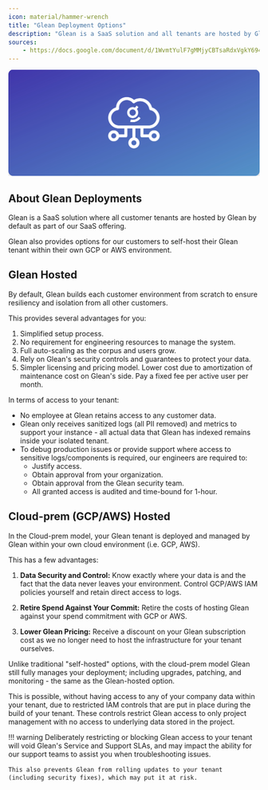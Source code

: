 ```yaml
---
icon: material/hammer-wrench
title: "Glean Deployment Options"
description: "Glean is a SaaS solution and all tenants are hosted by Glean by default, however Glean also provides options for our customer's to self-host Glean within their own GCP or AWS environments."
sources:
    - https://docs.google.com/document/d/1WvmtYulF7gMMjyCBTsaRdxVgkY694PcBIWFnRR2kFLs/edit
---
```


![](assets/deploy-options.en.20231220101714750.webp)

## About Glean Deployments
Glean is a SaaS solution where all customer tenants are hosted by Glean by default as part of our SaaS offering.

Glean also provides options for our customers to self-host their Glean tenant within their own GCP or AWS environment.


## Glean Hosted
By default, Glean builds each customer environment from scratch to ensure resiliency and isolation from all other customers.

This provides several advantages for you:

1. Simplified setup process.
2. No requirement for engineering resources to manage the system.
3. Full auto-scaling as the corpus and users grow.
4. Rely on Glean's security controls and guarantees to protect your data.
5. Simpler licensing and pricing model. Lower cost due to amortization of maintenance cost on Glean's side. Pay a fixed fee per active user per month.

In terms of access to your tenant:

* No employee at Glean retains access to any customer data.
* Glean only receives sanitized logs (all PII removed) and metrics to support your instance - all actual data that Glean has indexed remains inside your isolated tenant.
* To debug production issues or provide support where access to sensitive logs/components is required, our engineers are required to:
    * Justify access.
    * Obtain approval from your organization.
    * Obtain approval from the Glean security team.
    * All granted access is audited and time-bound for 1-hour.


## Cloud-prem (GCP/AWS) Hosted
In the Cloud-prem model, your Glean tenant is deployed and managed by Glean within your own cloud environment (i.e. GCP, AWS). 

This has a few advantages:

1. **Data Security and Control:** Know exactly where your data is and the fact that the data never leaves your environment. Control GCP/AWS IAM policies yourself and retain direct access to logs.

2. **Retire Spend Against Your Commit:** Retire the costs of hosting Glean against your spend commitment with GCP or AWS.

3. **Lower Glean Pricing:** Receive a discount on your Glean subscription cost as we no longer need to host the infrastructure for your tenant ourselves.

Unlike traditional "self-hosted" options, with the cloud-prem model Glean still fully manages your deployment; including upgrades, patching, and monitoring - the same as the Glean-hosted option.

This is possible, without having access to any of your company data within your tenant, due to restricted IAM controls that are put in place during the build of your tenant. These controls restrict Glean access to only project management with no access to underlying data stored in the project.

!!! warning
    Deliberately restricting or blocking Glean access to your tenant will void Glean's Service and Support SLAs, and may impact the ability for our support teams to assist you when troubleshooting issues.
    
    This also prevents Glean from rolling updates to your tenant (including security fixes), which may put it at risk.










